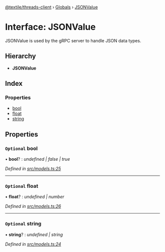 [@textile/threads-client](../README.md) › [Globals](../globals.md) › [JSONValue](jsonvalue.md)

# Interface: JSONValue

JSONValue is used by the gRPC server to handle JSON data types.

## Hierarchy

* **JSONValue**

## Index

### Properties

* [bool](jsonvalue.md#optional-bool)
* [float](jsonvalue.md#optional-float)
* [string](jsonvalue.md#optional-string)

## Properties

### `Optional` bool

• **bool**? : *undefined | false | true*

*Defined in [src/models.ts:25](https://github.com/textileio/js-threads-client/blob/master/src/models.ts#L25)*

___

### `Optional` float

• **float**? : *undefined | number*

*Defined in [src/models.ts:26](https://github.com/textileio/js-threads-client/blob/master/src/models.ts#L26)*

___

### `Optional` string

• **string**? : *undefined | string*

*Defined in [src/models.ts:24](https://github.com/textileio/js-threads-client/blob/master/src/models.ts#L24)*
